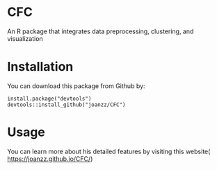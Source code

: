 # CFC
An R package that integrates data preprocessing, clustering, and visualization
# Installation
You can download this package from Github by:
```
install.package("devtools")
devtools::install_github("joanzz/CFC")
```
# Usage
You can learn more about his detailed features by visiting this website( https://joanzz.github.io/CFC/)
